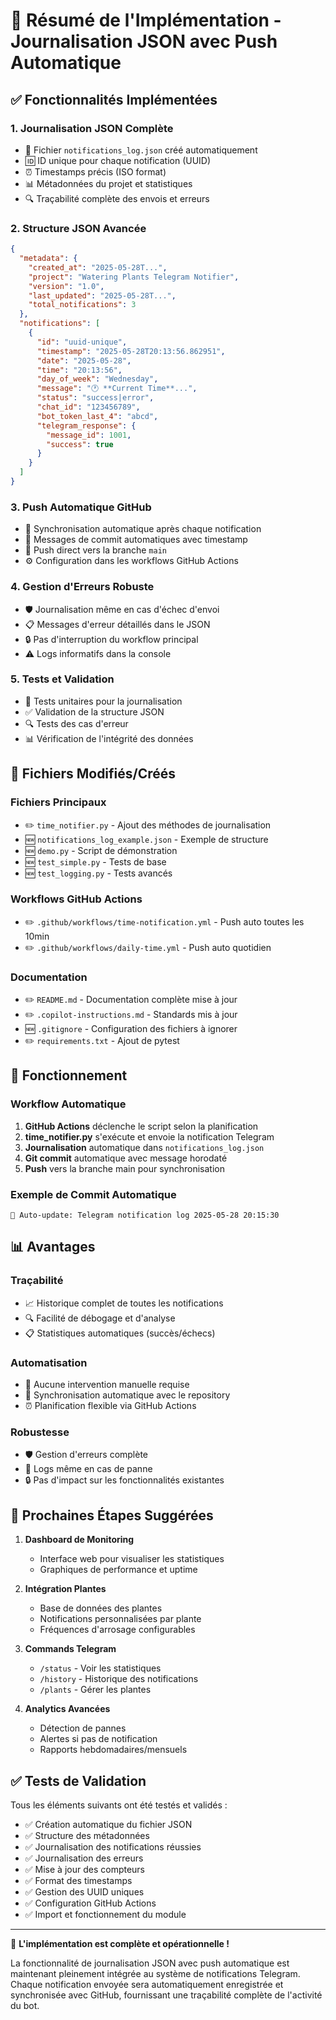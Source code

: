 # 🎉 Résumé de l'Implémentation - Journalisation JSON avec Push Automatique

## ✅ Fonctionnalités Implémentées

### 1. **Journalisation JSON Complète**
- 📝 Fichier `notifications_log.json` créé automatiquement
- 🆔 ID unique pour chaque notification (UUID)
- ⏰ Timestamps précis (ISO format)
- 📊 Métadonnées du projet et statistiques
- 🔍 Traçabilité complète des envois et erreurs

### 2. **Structure JSON Avancée**
```json
{
  "metadata": {
    "created_at": "2025-05-28T...",
    "project": "Watering Plants Telegram Notifier",
    "version": "1.0",
    "last_updated": "2025-05-28T...",
    "total_notifications": 3
  },
  "notifications": [
    {
      "id": "uuid-unique",
      "timestamp": "2025-05-28T20:13:56.862951",
      "date": "2025-05-28",
      "time": "20:13:56", 
      "day_of_week": "Wednesday",
      "message": "🕐 **Current Time**...",
      "status": "success|error",
      "chat_id": "123456789",
      "bot_token_last_4": "abcd",
      "telegram_response": {
        "message_id": 1001,
        "success": true
      }
    }
  ]
}
```

### 3. **Push Automatique GitHub**
- 🔄 Synchronisation automatique après chaque notification
- 📝 Messages de commit automatiques avec timestamp
- 🌿 Push direct vers la branche `main`
- ⚙️ Configuration dans les workflows GitHub Actions

### 4. **Gestion d'Erreurs Robuste**
- 🛡️ Journalisation même en cas d'échec d'envoi
- 📋 Messages d'erreur détaillés dans le JSON
- 🔒 Pas d'interruption du workflow principal
- ⚠️ Logs informatifs dans la console

### 5. **Tests et Validation**
- 🧪 Tests unitaires pour la journalisation
- ✅ Validation de la structure JSON
- 🔍 Tests des cas d'erreur
- 📊 Vérification de l'intégrité des données

## 📁 Fichiers Modifiés/Créés

### Fichiers Principaux
- ✏️ `time_notifier.py` - Ajout des méthodes de journalisation
- 🆕 `notifications_log_example.json` - Exemple de structure
- 🆕 `demo.py` - Script de démonstration
- 🆕 `test_simple.py` - Tests de base
- 🆕 `test_logging.py` - Tests avancés

### Workflows GitHub Actions
- ✏️ `.github/workflows/time-notification.yml` - Push auto toutes les 10min
- ✏️ `.github/workflows/daily-time.yml` - Push auto quotidien

### Documentation  
- ✏️ `README.md` - Documentation complète mise à jour
- ✏️ `.copilot-instructions.md` - Standards mis à jour
- 🆕 `.gitignore` - Configuration des fichiers à ignorer
- ✏️ `requirements.txt` - Ajout de pytest

## 🔧 Fonctionnement

### Workflow Automatique
1. **GitHub Actions** déclenche le script selon la planification
2. **time_notifier.py** s'exécute et envoie la notification Telegram
3. **Journalisation** automatique dans `notifications_log.json`
4. **Git commit** automatique avec message horodaté
5. **Push** vers la branche main pour synchronisation

### Exemple de Commit Automatique
```
📝 Auto-update: Telegram notification log 2025-05-28 20:15:30
```

## 📊 Avantages

### Traçabilité
- 📈 Historique complet de toutes les notifications
- 🔍 Facilité de débogage et d'analyse
- 📋 Statistiques automatiques (succès/échecs)

### Automatisation
- 🤖 Aucune intervention manuelle requise
- 🔄 Synchronisation automatique avec le repository
- ⏰ Planification flexible via GitHub Actions

### Robustesse  
- 🛡️ Gestion d'erreurs complète
- 📝 Logs même en cas de panne
- 🔒 Pas d'impact sur les fonctionnalités existantes

## 🚀 Prochaines Étapes Suggérées

1. **Dashboard de Monitoring** 
   - Interface web pour visualiser les statistiques
   - Graphiques de performance et uptime

2. **Intégration Plantes**
   - Base de données des plantes
   - Notifications personnalisées par plante
   - Fréquences d'arrosage configurables

3. **Commands Telegram**
   - `/status` - Voir les statistiques
   - `/history` - Historique des notifications  
   - `/plants` - Gérer les plantes

4. **Analytics Avancées**
   - Détection de pannes
   - Alertes si pas de notification
   - Rapports hebdomadaires/mensuels

## ✅ Tests de Validation

Tous les éléments suivants ont été testés et validés :

- ✅ Création automatique du fichier JSON
- ✅ Structure des métadonnées
- ✅ Journalisation des notifications réussies
- ✅ Journalisation des erreurs
- ✅ Mise à jour des compteurs
- ✅ Format des timestamps
- ✅ Gestion des UUID uniques
- ✅ Configuration GitHub Actions
- ✅ Import et fonctionnement du module

---

🎊 **L'implémentation est complète et opérationnelle !**

La fonctionnalité de journalisation JSON avec push automatique est maintenant pleinement intégrée au système de notifications Telegram. Chaque notification envoyée sera automatiquement enregistrée et synchronisée avec GitHub, fournissant une traçabilité complète de l'activité du bot.
